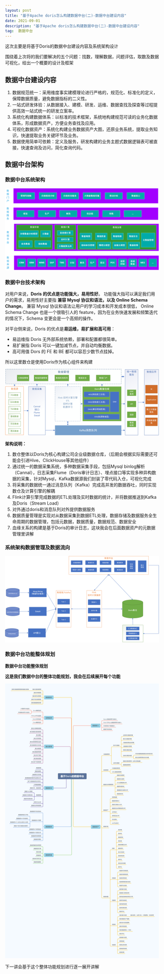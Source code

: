 ```yaml
---
layout: post
title: "基于Apache doris怎么构建数据中台(二)-数据中台建设内容"
date: 2021-09-01 
description: "基于Apache doris怎么构建数据中台(二)-数据中台建设内容"
tag:  数据中台
---
```

这次主要是将基于Doris的数据中台建设内容及系统架构设计

围绕着上次将的我们要解决的五个问题：找数，理解数据，问题评估，取数及数据可视化，给出一个概要的设计及框架

## **数据中台建设内容**

1. 数据规范统一：采用维度事实建模理论进行严格的，规范化、标准化的定义，保障数据质量，避免数据指标的二义性。
2. 一站式研发体验：从数据接入、建模、研发、运维、数据查找及探查等过程提供高效一站式统一的研发立案率。
3. 系统化构建数据体系：以标准的技术框架，系统地构建规范可读的业务化数据体系，形成数据资产，方便业务查找及应用。
4. 可视化数据资产：系统化构建业务数据资产大图，还原业务系统，提取业务知识，快速提取业务关键环节及业务。
5. 数据使用简单可依赖：定义及服务，研发构建的业务主题式数据逻辑表可被直接，快速查询及访问，简化查询代码。

## **数据中台架构**

### **数据中台系统架构**

![image-20210327145957837](/images/datacenter/image-20210327145957837.png)

### **数据中台技术架构**

对用户来说，**Doris 的优点是功能强大，易用性好**。 功能强大指可以满足我们用户的需求，易用性好主要指 **兼容 Mysql 协议和语法，以及 Online Schema Change**。 兼容 Mysql 协议和语法让用户的学习成本和开发成本很低， Online Schema Change 也是一个很吸引人的 feature，因为在业务快速发展和频繁迭代的情况下，Schema 变更会是一个高频的操作。

对平台侧来说，Doris 的优点是**易运维，易扩展和高可用**：

- 易运维指 Doris 无外部系统依赖，部署和配置都很简单。
- 易扩展指 Doris 可以一键加减节点，并自动均衡数据。
- 高可用值 Dors 的 FE 和 BE 都可以容忍少数节点挂掉。

所以这里数仓是使用Doris作为核心组件来构建

![image-20210327145957837](/images/datacenter/image-20210327144251667.png)

**架构说明：**

1. 数仓整体以Doris为核心构建公司企业级数据仓库，（后期会根据实际需要还可能会引进Hive、ClickHouse等其他组件）
2. 通过统一的数据采集系统，多种数据采集手段，包括Mysql binlog解析（Cannal），日志采集Flume（Doris审计日志）、埋点接口等实现多种异构数据的采集，针对Mysql，Kafka数据源我们封装了零代码入仓，可视化完成
3. 将采集的数据统一通过消息队列（Kafka）完成高并发的数据吞吐，同时实现数仓及计算引擎的解耦
4. Flink计算引擎完成数据的ETL处理及实时数据的统计，并将数据推送到Kafka及Doris（Stream Load）
5. 对外通过doris和消息队列对外提供数据服务
6. 数据质量管理是实现对从数据采集到数据ETL处理，数据存储及数据服务全生命周期的数据管理，包括元数据，数据质量，数据规范、数据安全
7. 血缘关系的构建是基于Doris的审计日志，这块我会在后面数据资产的元数据管理里讲解

### **系统架构数据管理及数据流向**

![image-20210327145957837](/images/datacenter/image-20210327145605599.png)

### **数据中台功能整体规划**

**数据中台功能整体规划**

**这是我们数据中台的整体功能规划，我会在后续展开每个功能**

![image-20210327145957837](/images/datacenter/apachedoris-center.png)

下一讲会基于这个整体功能规划进行逐一展开讲解